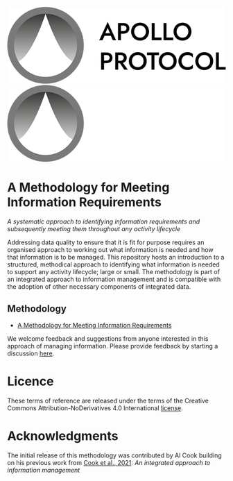 ![Apollo Protocol Logo](https://raw.githubusercontent.com/Apollo-Protocol/information-requirement-methodology/main/img/apollo-protocol-logo.png#gh-light-mode-only)
![Apollo Protocol Logo](https://raw.githubusercontent.com/Apollo-Protocol/information-requirement-methodology/main/img/apollo-protocol-logo-dark-mode.png#gh-dark-mode-only)

# A Methodology for Meeting Information Requirements
_A systematic approach to identifying information requirements and subsequently meeting them throughout any activity lifecycle_

Addressing data quality to ensure that it is fit for purpose requires an organised approach to working out what information is needed and how that information is to be managed.  This repository hosts an introduction to a structured, methodical approach to identifying what information is needed to support any activity lifecycle; large or small.  The methodology is part of an integrated approach to information management and is compatible with the adoption of other necessary components of integrated data.

## Methodology

* [A Methodology for Meeting Information Requirements](./information-requirement-methodology.md)

We welcome feedback and suggestions from anyone interested in this approach of managing information. Please provide feedback by starting a discussion [here](https://github.com/Apollo-Protocol/information-requirement-methodology/discussions).

# Licence

These terms of reference are released under the terms of the Creative Commons Attribution-NoDerivatives 4.0 International [license](LICENCE.md).

# Acknowledgments
The initial release of this methodology was contributed by Al Cook building on his previous work from [Cook et al., 2021](https://www.cdbb.cam.ac.uk/what-we-do/national-digital-twin-programme/resource-integrated-approach-information-management): _An integrated approach to information management_
